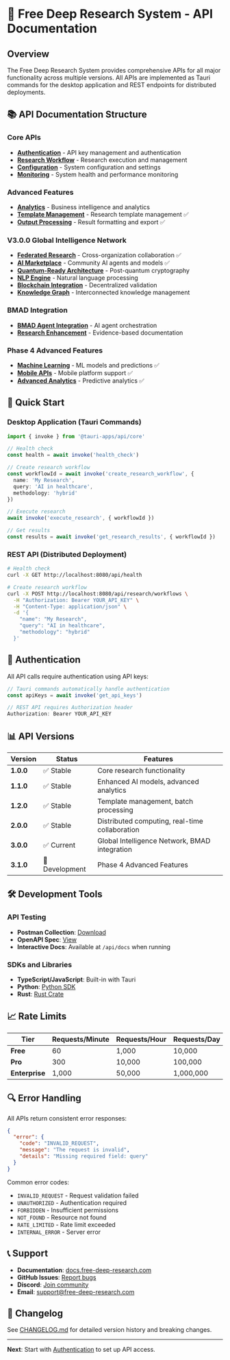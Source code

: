 # 🔌 Free Deep Research System - API Documentation

## Overview

The Free Deep Research System provides comprehensive APIs for all major functionality across multiple versions. All APIs are implemented as Tauri commands for the desktop application and REST endpoints for distributed deployments.

## 📚 API Documentation Structure

### Core APIs
- **[Authentication](./authentication.md)** - API key management and authentication
- **[Research Workflow](./research-workflow.md)** - Research execution and management
- **[Configuration](./configuration.md)** - System configuration and settings
- **[Monitoring](./monitoring.md)** - System health and performance monitoring

### Advanced Features
- **[Analytics](./analytics.md)** - Business intelligence and analytics
- **[Template Management](./template-management.md)** - Research template management ✅
- **[Output Processing](./output-processing.md)** - Result formatting and export ✅

### V3.0.0 Global Intelligence Network
- **[Federated Research](./federated-research.md)** - Cross-organization collaboration ✅
- **[AI Marketplace](./ai-marketplace.md)** - Community AI agents and models ✅
- **[Quantum-Ready Architecture](./quantum-ready.md)** - Post-quantum cryptography
- **[NLP Engine](./nlp-engine.md)** - Natural language processing
- **[Blockchain Integration](./blockchain.md)** - Decentralized validation
- **[Knowledge Graph](./knowledge-graph.md)** - Interconnected knowledge management

### BMAD Integration
- **[BMAD Agent Integration](./bmad-integration.md)** - AI agent orchestration
- **[Research Enhancement](./research-enhancement.md)** - Evidence-based documentation

### Phase 4 Advanced Features
- **[Machine Learning](./machine-learning.md)** - ML models and predictions ✅
- **[Mobile APIs](./mobile-apis.md)** - Mobile platform support ✅
- **[Advanced Analytics](./advanced-analytics.md)** - Predictive analytics ✅

## 🚀 Quick Start

### Desktop Application (Tauri Commands)

```typescript
import { invoke } from '@tauri-apps/api/core'

// Health check
const health = await invoke('health_check')

// Create research workflow
const workflowId = await invoke('create_research_workflow', {
  name: 'My Research',
  query: 'AI in healthcare',
  methodology: 'hybrid'
})

// Execute research
await invoke('execute_research', { workflowId })

// Get results
const results = await invoke('get_research_results', { workflowId })
```

### REST API (Distributed Deployment)

```bash
# Health check
curl -X GET http://localhost:8080/api/health

# Create research workflow
curl -X POST http://localhost:8080/api/research/workflows \
  -H "Authorization: Bearer YOUR_API_KEY" \
  -H "Content-Type: application/json" \
  -d '{
    "name": "My Research",
    "query": "AI in healthcare",
    "methodology": "hybrid"
  }'
```

## 🔐 Authentication

All API calls require authentication using API keys:

```typescript
// Tauri commands automatically handle authentication
const apiKeys = await invoke('get_api_keys')

// REST API requires Authorization header
Authorization: Bearer YOUR_API_KEY
```

## 📊 API Versions

| Version | Status | Features |
|---------|--------|----------|
| **1.0.0** | ✅ Stable | Core research functionality |
| **1.1.0** | ✅ Stable | Enhanced AI models, advanced analytics |
| **1.2.0** | ✅ Stable | Template management, batch processing |
| **2.0.0** | ✅ Stable | Distributed computing, real-time collaboration |
| **3.0.0** | ✅ Current | Global Intelligence Network, BMAD integration |
| **3.1.0** | 🚧 Development | Phase 4 Advanced Features |

## 🛠️ Development Tools

### API Testing
- **Postman Collection**: [Download](../tools/postman-collection.json)
- **OpenAPI Spec**: [View](./openapi.yaml)
- **Interactive Docs**: Available at `/api/docs` when running

### SDKs and Libraries
- **TypeScript/JavaScript**: Built-in with Tauri
- **Python**: [Python SDK](../sdks/python/)
- **Rust**: [Rust Crate](../sdks/rust/)

## 📈 Rate Limits

| Tier | Requests/Minute | Requests/Hour | Requests/Day |
|------|----------------|---------------|--------------|
| **Free** | 60 | 1,000 | 10,000 |
| **Pro** | 300 | 10,000 | 100,000 |
| **Enterprise** | 1,000 | 50,000 | 1,000,000 |

## 🔍 Error Handling

All APIs return consistent error responses:

```json
{
  "error": {
    "code": "INVALID_REQUEST",
    "message": "The request is invalid",
    "details": "Missing required field: query"
  }
}
```

Common error codes:
- `INVALID_REQUEST` - Request validation failed
- `UNAUTHORIZED` - Authentication required
- `FORBIDDEN` - Insufficient permissions
- `NOT_FOUND` - Resource not found
- `RATE_LIMITED` - Rate limit exceeded
- `INTERNAL_ERROR` - Server error

## 📞 Support

- **Documentation**: [docs.free-deep-research.com](https://docs.free-deep-research.com)
- **GitHub Issues**: [Report bugs](https://github.com/usemanusai/free-deep-research/issues)
- **Discord**: [Join community](https://discord.gg/free-deep-research)
- **Email**: support@free-deep-research.com

## 🔄 Changelog

See [CHANGELOG.md](../../CHANGELOG.md) for detailed version history and breaking changes.

---

**Next**: Start with [Authentication](./authentication.md) to set up API access.

